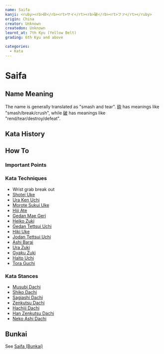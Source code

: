 ```yaml
---
name: Saifa
kanji: <ruby><rb>砕</rb><rt>サイ</rt><rb>破</rb><rt>ファ</rt></ruby>
origin: China
creator: Unknown
createdon: Unknown
learnt_at: 7th Kyu (Yellow Belt)
grading: 6th Kyu and above

categories:
  - Kata
---
```


# Saifa

<Infobox/>

## Name Meaning

The name is generally translated as "smash and tear". [砕](https://jisho.org/search/%E7%A0%95%20%23kanji) has meanings like "smash/break/crush", while [破](https://jisho.org/search/%E7%A0%B4%20%23kanji) has meanings like "rend/tear/destroy/defeat".

## Kata History

## How To

<Wiki-Video url="https://youtu.be/oKj5drvygec" />

### Important Points

### Kata Techniques

- Wrist grab break out
- [Shotei Uke](/)
- [Ura Ken Uchi](/)
- [Morote Sukui Uke](/)
- [Hiji Ate](/)
- [Gedan Mae Geri](/)
- [Heiko Zuki](/)
- [Gedan Tettsui Uchi](/)
- [Hiki Uke](/)
- [Jodan Tettsui Uchi](/)
- [Ashi Barai](/)
- [Ura Zuki](/)
- [Gyaku Zuki](/)
- [Haito Uchi](/)
- [Tora Guchi](/)

### Kata Stances

- [Musubi Dachi](/)
- [Shiko Dachi](/)
- [Sagiashi Dachi](/)
- [Zenkutsu Dachi](/)
- [Hachiji Dachi](/)
- [Han Zenkutsu Dachi](/)
- [Neko Ashi Dachi](/)

## Bunkai

See [Saifa (Bunkai)](/bunkai/saifa)
